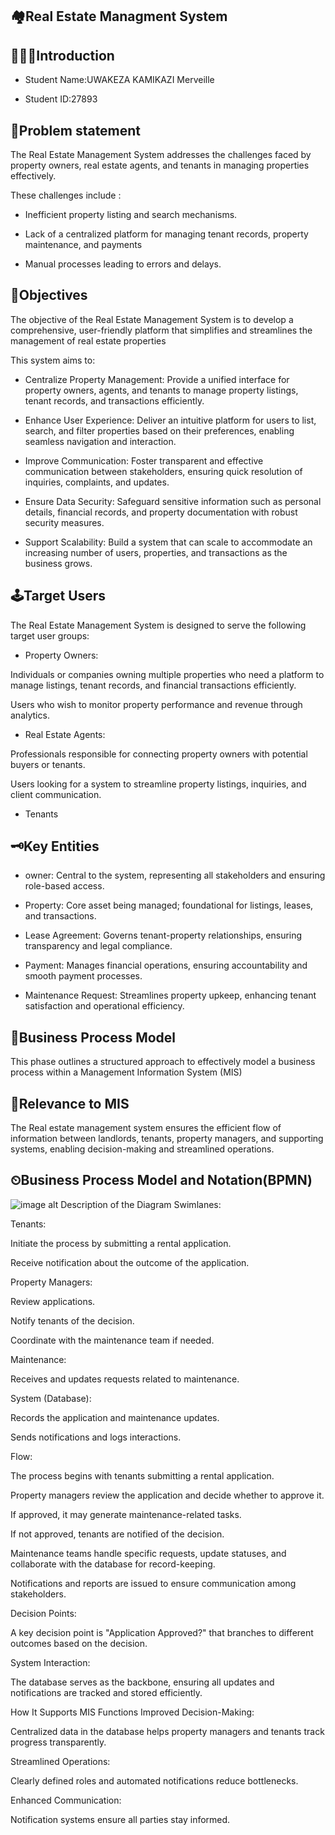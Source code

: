 
🏘️Real Estate Managment System 
---
🧑‍🤝‍🧑Introduction 
---
- Student Name:UWAKEZA KAMIKAZI Merveille

- Student ID:27893

📌Problem statement  
---
The Real Estate Management System addresses the challenges faced by property owners, real estate agents, and tenants in managing properties effectively. 

These challenges include :

- Inefficient property listing and search mechanisms.
  
- Lack of a centralized platform for managing tenant records, property maintenance, and payments

- Manual processes leading to errors and delays.

🎯Objectives
---
The objective of the Real Estate Management System is to develop a comprehensive, user-friendly platform that simplifies and streamlines the management of real estate properties

This system aims to:

- Centralize Property Management: Provide a unified interface for property owners, agents, and tenants to manage property listings, tenant records, and transactions efficiently.

- Enhance User Experience: Deliver an intuitive platform for users to list, search, and filter properties based on their preferences, enabling seamless navigation and interaction.

- Improve Communication: Foster transparent and effective communication between stakeholders, ensuring quick resolution of inquiries, complaints, and updates.

- Ensure Data Security: Safeguard sensitive information such as personal details, financial records, and property documentation with robust security measures.

- Support Scalability: Build a system that can scale to accommodate an increasing number of users, properties, and transactions as the business grows.

 🕹Target Users
 ---
The Real Estate Management System is designed to serve the following target user groups:

- Property Owners:

Individuals or companies owning multiple properties who need a platform to manage listings, tenant records, and financial transactions efficiently.

Users who wish to monitor property performance and revenue through analytics.

- Real Estate Agents:

Professionals responsible for connecting property owners with potential buyers or tenants.

Users looking for a system to streamline property listings, inquiries, and client communication.

- Tenants
  
🗝Key Entities
  ---
- owner: Central to the system, representing all stakeholders and ensuring role-based access.

- Property: Core asset being managed; foundational for listings, leases, and transactions.

- Lease Agreement: Governs tenant-property relationships, ensuring transparency and legal compliance.

- Payment: Manages financial operations, ensuring accountability and smooth payment processes.

- Maintenance Request: Streamlines property upkeep, enhancing tenant satisfaction and operational efficiency.  
  

📰Business Process Model
---

This phase outlines a structured approach to effectively model a business process within a Management Information System (MIS)

🧩Relevance to MIS
---
The Real estate management system ensures the efficient flow of information between landlords, tenants, property managers, and supporting systems, enabling decision-making and streamlined operations.

⏲Business Process Model and Notation(BPMN)
---
![image alt]()
Description of the Diagram
Swimlanes:

Tenants:

Initiate the process by submitting a rental application.

Receive notification about the outcome of the application.

Property Managers:

Review applications.

Notify tenants of the decision.

Coordinate with the maintenance team if needed.

Maintenance:

Receives and updates requests related to maintenance.

System (Database):

Records the application and maintenance updates.

Sends notifications and logs interactions.

Flow:

The process begins with tenants submitting a rental application.

Property managers review the application and decide whether to approve it.

If approved, it may generate maintenance-related tasks.

If not approved, tenants are notified of the decision.

Maintenance teams handle specific requests, update statuses, and collaborate with the database for record-keeping.

Notifications and reports are issued to ensure communication among stakeholders.

Decision Points:

A key decision point is "Application Approved?" that branches to different outcomes based on the decision.

System Interaction:

The database serves as the backbone, ensuring all updates and notifications are tracked and stored efficiently.

How It Supports MIS Functions
Improved Decision-Making:

Centralized data in the database helps property managers and tenants track progress transparently.

Streamlined Operations:

Clearly defined roles and automated notifications reduce bottlenecks.

Enhanced Communication:

Notification systems ensure all parties stay informed.







